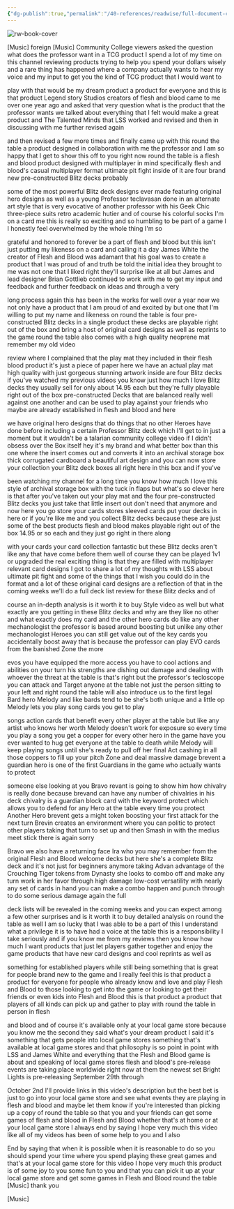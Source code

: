 ```yaml
---
{"dg-publish":true,"permalink":"/40-references/readwise/full-document-contents/they-put-me-on-a-card/","tags":["rw/articles"]}
---
```


![rw-book-cover](https://i.ytimg.com/vi/r1vJ5DCGAuA/maxresdefault.jpg)

[Music] foreign [Music] Community College viewers asked the question what does the professor want in a TCG product I spend a lot of my time on this channel reviewing products trying to help you spend your dollars wisely and a rare thing has happened where a company actually wants to hear my voice and my input to get you the kind of TCG product that I would want to 

play with that would be my dream product a product for everyone and this is that product Legend story Studios creators of flesh and blood came to me over one year ago and asked that very question what is the product that the professor wants we talked about everything that I felt would make a great product and The Talented Minds that LSS worked and revised and then in discussing with me further revised again 

and then revised a few more times and finally came up with this round the table a product designed in collaboration with me the professor and I am so happy that I get to show this off to you right now round the table is a flesh and blood product designed with multiplayer in mind specifically flesh and blood's casual multiplayer format ultimate pit fight inside of it are four brand new pre-constructed Blitz decks probably 

some of the most powerful Blitz deck designs ever made featuring original hero designs as well as a young Professor teclavasan done in an alternate art style that is very evocative of another professor with his Geek Chic three-piece suits retro academic hutier and of course his colorful socks I'm on a card me this is really so exciting and so humbling to be part of a game I I honestly feel overwhelmed by the whole thing I'm so 

grateful and honored to forever be a part of flesh and blood but this isn't just putting my likeness on a card and calling it a day James White the creator of Flesh and Blood was adamant that his goal was to create a product that I was proud of and truth be told the initial idea they brought to me was not one that I liked right they'll surprise like at all but James and lead designer Brian Gottlieb continued to work with me to get my input and feedback and further feedback on ideas and through a very 

long process again this has been in the works for well over a year now we not only have a product that I am proud of and excited by but one that I'm willing to put my name and likeness on round the table is four pre-constructed Blitz decks in a single product these decks are playable right out of the box and bring a host of original card designs as well as reprints to the game round the table also comes with a high quality neoprene mat remember my old video 

review where I complained that the play mat they included in their flesh blood product it's just a piece of paper here we have an actual play mat high quality with just gorgeous stunning artwork inside are four Blitz decks if you've watched my previous videos you know just how much I love Blitz decks they usually sell for only about 14.95 each but they're fully playable right out of the box pre-constructed Decks that are balanced really well against one another and can be used to play against your friends who maybe are already established in flesh and blood and here 

we have original hero designs that do things that no other Heroes have done before including a certain Professor Blitz deck which I'll get to in just a moment but it wouldn't be a talarian community college video if I didn't obsess over the Box itself hey it's my brand and what better box than this one where the insert comes out and converts it into an archival storage box thick corrugated cardboard a beautiful art design and you can now store your collection your Blitz deck boxes all right here in this box and if you've 

been watching my channel for a long time you know how much I love this style of archival storage box with the tuck in flaps but what's so clever here is that after you've taken out your play mat and the four pre-constructed Blitz decks you just take that little insert out don't need that anymore and now here you go store your cards stores sleeved cards put your decks in here or if you're like me and you collect Blitz decks because these are just some of the best products flesh and blood makes playable right out of the box 14.95 or so each and they just go right in there along 

with your cards your card collection fantastic but these Blitz decks aren't like any that have come before them well of course they can be played 1v1 or upgraded the real exciting thing is that they are filled with multiplayer relevant card designs I got to share a lot of my thoughts with LSS about ultimate pit fight and some of the things that I wish you could do in the format and a lot of these original card designs are a reflection of that in the coming weeks we'll do a full deck list review for these Blitz decks and of 

course an in-depth analysis is it worth it to buy Style video as well but what exactly are you getting in these Blitz decks and why are they like no other and what exactly does my card and the other hero cards do like any other mechanologist the professor is based around boosting but unlike any other mechanologist Heroes you can still get value out of the key cards you accidentally boost away that is because the professor can play EVO cards from the banished Zone the more 

evos you have equipped the more access you have to cool actions and abilities on your turn his strengths are dishing out damage and dealing with whoever the threat at the table is that's right but the professor's tecloscope you can attack and Target anyone at the table not just the person sitting to your left and right round the table will also introduce us to the first legal Bard hero Melody and like bards tend to be she's both unique and a little op Melody lets you play song cards you get to play 

songs action cards that benefit every other player at the table but like any artist who knows her worth Melody doesn't work for exposure so every time you play a song you get a copper for every other hero in the game have you ever wanted to hug get everyone at the table to death while Melody will keep playing songs until she's ready to pull off her final Act cashing in all those coppers to fill up your pitch Zone and deal massive damage brevent a guardian hero is one of the first Guardians in the game who actually wants to protect 

someone else looking at you Bravo revant is going to show him how chivalry is really done because brevand can have any number of chivalries in his deck chivalry is a guardian block card with the keyword protect which allows you to defend for any Hero at the table every time you protect Another Hero brevent gets a might token boosting your first attack for the next turn Brevin creates an environment where you can politic to protect other players taking that turn to set up and then Smash in with the medius meet stick there is again sorry 

Bravo we also have a returning face Ira who you may remember from the original Flesh and Blood welcome decks but here she's a complete Blitz deck and it's not just for beginners anymore taking Advan advantage of the Crouching Tiger tokens from Dynasty she looks to combo off and make any turn work in her favor through high damage low-cost versatility with nearly any set of cards in hand you can make a combo happen and punch through to do some serious damage again the full 

deck lists will be revealed in the coming weeks and you can expect among a few other surprises and is it worth it to buy detailed analysis on round the table as well I am so lucky that I was able to be a part of this I understand what a privilege it is to have had a voice at the table this is a responsibility I take seriously and if you know me from my reviews then you know how much I want products that just let players gather together and enjoy the game products that have new card designs and cool reprints as well as 

something for established players while still being something that is great for people brand new to the game and I really feel this is that product a product for everyone for people who already know and love and play Flesh and Blood to those looking to get into the game or looking to get their friends or even kids into Flesh and Blood this is that product a product that players of all kinds can pick up and gather to play with round the table in person in flesh 

and blood and of course it's available only at your local game store because you know me the second they said what's your dream product I said it's something that gets people into local game stores something that's available at local game stores and that philosophy is so point in point with LSS and James White and everything that the Flesh and Blood game is about and speaking of local game stores flesh and blood's pre-release events are taking place worldwide right now at them the newest set Bright Lights is pre-releasing September 29th through 

October 2nd I'll provide links in this video's description but the best bet is just to go into your local game store and see what events they are playing in flesh and blood and maybe let them know if you're interested than picking up a copy of round the table so that you and your friends can get some games of flesh and blood in Flesh and Blood whether that's at home or at your local game store I always end by saying I hope very much this video like all of my videos has been of some help to you and I also 

End by saying that when it is possible when it is reasonable to do so you should spend your time where you spend playing these great games and that's at your local game store for this video I hope very much this product is of some joy to you some fun to you and that you can pick it up at your local game store and get some games in Flesh and Blood round the table [Music] thank you 

[Music]
